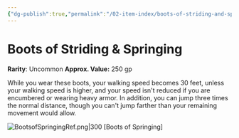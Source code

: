 ```yaml
---
{"dg-publish":true,"permalink":"/02-item-index/boots-of-striding-and-springing/"}
---
```


# Boots of Striding & Springing
 
**Rarity**: Uncommon 
**Approx. Value:** 250 gp 

While you wear these boots, your walking speed becomes 30 feet, unless your walking speed is higher, and your speed isn't reduced if you are encumbered or wearing heavy armor. In addition, you can jump three times the normal distance, though you can't jump farther than your remaining movement would allow.

![BootsofSpringingRef.png|300](/img/user/04-%20Reference%20&%20Images/BootsofSpringingRef.png)
[Boots of Springing]
